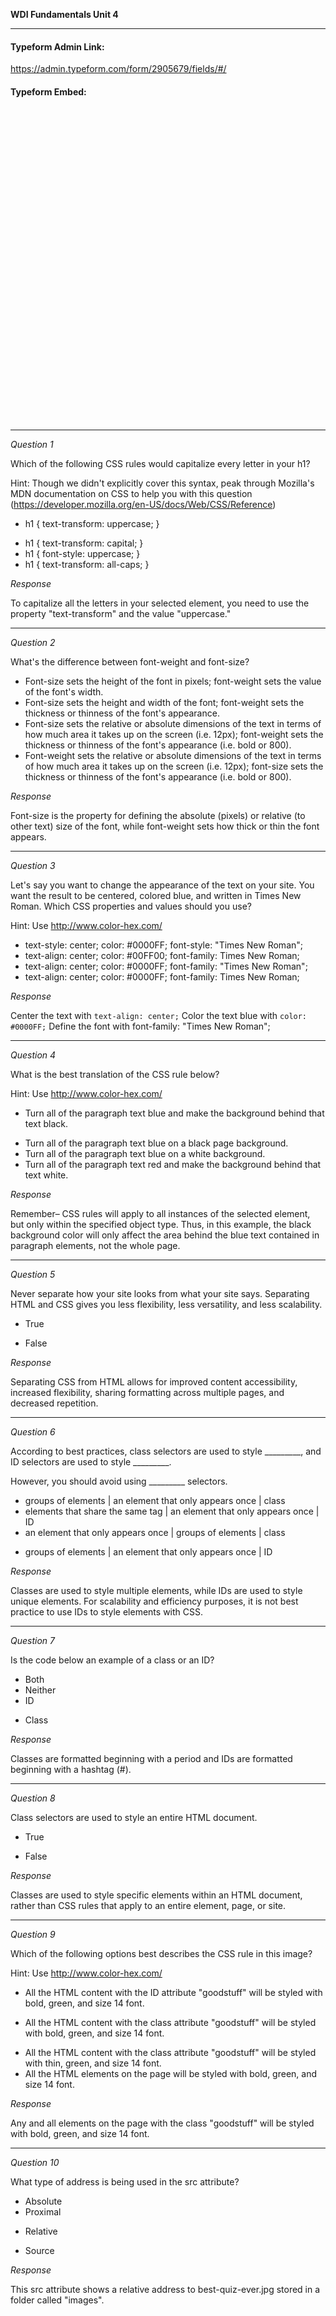 **WDI Fundamentals Unit 4**

---

#### Typeform Admin Link:

https://admin.typeform.com/form/2905679/fields/#/


#### Typeform Embed:

<!-- Change the width and height values to suit you best -->
<div class="typeform-widget" data-url="https://ga-immersives.typeform.com/to/ECUlMg" data-text="Unit 4: Intro to CSS" style="width:100%;height:500px;"></div>
<script>(function(){var qs,js,q,s,d=document,gi=d.getElementById,ce=d.createElement,gt=d.getElementsByTagName,id='typef_orm',b='https://s3-eu-west-1.amazonaws.com/share.typeform.com/';if(!gi.call(d,id)){js=ce.call(d,'script');js.id=id;js.src=b+'widget.js';q=gt.call(d,'script')[0];q.parentNode.insertBefore(js,q)}})()</script>

---

*Question 1*

Which of the following CSS rules would capitalize every letter in your h1?

Hint: Though we didn't explicitly cover this syntax, peak through Mozilla's MDN documentation on CSS to help you with this question (https://developer.mozilla.org/en-US/docs/Web/CSS/Reference)

* h1 { text-transform: uppercase; }
- h1 { text-transform: capital; }
- h1 { font-style: uppercase; }
- h1 { text-transform: all-caps; }

_Response_

To capitalize all the letters in your selected element, you need to use the property "text-transform" and the value "uppercase."

---

*Question 2*

What's the difference between font-weight and font-size?

- Font-size sets the height of the font in pixels; font-weight sets the value of the font's width.
- Font-size sets the height and width of the font; font-weight sets the thickness or thinness of the font's appearance.
- Font-size sets the relative or absolute dimensions of the text in terms of how much area it takes up on the screen (i.e. 12px); font-weight sets the thickness or thinness of the font's appearance (i.e. bold or 800).
- Font-weight sets the relative or absolute dimensions of the text in terms of how much area it takes up on the screen (i.e. 12px); font-size sets the thickness or thinness of the font's appearance (i.e. bold or 800).

_Response_

Font-size is the property for defining the absolute (pixels) or relative (to other text) size of the font, while font-weight sets how thick or thin the font appears.

---

*Question 3*

Let's say you want to change the appearance of the text on your site. You want the result to be centered, colored blue, and written in Times New Roman. Which CSS properties and values should you use?

Hint: Use http://www.color-hex.com/

- text-style: center; color: #0000FF; font-style: "Times New Roman";
- text-align: center; color: #00FF00; font-family: Times New Roman;
- text-align: center; color: #0000FF; font-family: "Times New Roman";
- text-align: center; color: #0000FF; font-family: Times New Roman;


_Response_

Center the text with `text-align: center;`
Color the text blue with `color: #0000FF;`
Define the font with font-family: "Times New Roman";

---

*Question 4*

What is the best translation of the CSS rule below?

Hint: Use http://www.color-hex.com/

* Turn all of the paragraph text blue and make the background behind that text black.
- Turn all of the paragraph text blue on a black page background.
- Turn all of the paragraph text blue on a white background.
- Turn all of the paragraph text red and make the background behind that text white.


_Response_

Remember– CSS rules will apply to all instances of the selected element, but only within the specified object type. Thus, in this example, the black background color will only affect the area behind the blue text contained in paragraph elements, not the whole page.

---

*Question 5*

Never separate how your site looks from what your site says. Separating HTML and CSS gives you less flexibility, less versatility, and less scalability.

- True
* False


_Response_

Separating CSS from HTML allows for improved content accessibility, increased flexibility, sharing formatting across multiple pages, and decreased repetition.

---

*Question 6*

According to best practices, class selectors are used to style _________, and ID selectors are used to style _________.

However, you should avoid using _________ selectors.

- groups of elements | an element that only appears once | class
- elements that share the same tag | an element that only appears once | ID
- an element that only appears once | groups of elements | class
* groups of elements | an element that only appears once | ID

_Response_

Classes are used to style multiple elements, while IDs are used to style unique elements. For scalability and efficiency purposes, it is not best practice to use IDs to style elements with CSS.

---

*Question 7*

Is the code below an example of a class or an ID?

- Both
- Neither
- ID
* Class

_Response_

Classes are formatted beginning with a period and IDs are formatted beginning with a hashtag (#).

---

*Question 8*

Class selectors are used to style an entire HTML document.

- True
* False

_Response_

Classes are used to style specific elements within an HTML document, rather than CSS rules that apply to an entire element, page, or site.

---

*Question 9*

Which of the following options best describes the CSS rule in this image?

Hint: Use http://www.color-hex.com/

- All the HTML content with the ID attribute "goodstuff" will be styled with bold, green, and size 14 font.
* All the HTML content with the class attribute "goodstuff" will be styled with bold, green, and size 14 font.
- All the HTML content with the class attribute "goodstuff" will be styled with thin, green, and size 14 font.
- All the HTML elements on the page will be styled with bold, green, and size 14 font.

_Response_

Any and all elements on the page with the class "goodstuff" will be styled with bold, green, and size 14 font.

---

*Question 10*

What type of address is being used in the src attribute?

- Absolute
- Proximal
* Relative
- Source

_Response_

This src attribute shows a relative address to best-quiz-ever.jpg stored in a folder called "images".
